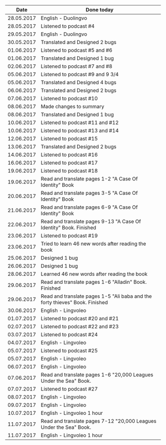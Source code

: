 |Date      |Done today|
|----------|----------|
|28.05.2017|English - Duolingvo|
|28.05.2017|Listened to podcast #4|
|29.05.2017|English - Duolingvo|
|30.05.2017|Translated and Designed 2 bugs|
|01.06.2017|Listened to podcast #5 and #6|
|01.06.2017|Translated and Designed 1 bug|
|02.06.2017|Listened to podcast #7 and #8|
|05.06.2017|Listened to podcast #9 and 9 3/4|
|05.06.2017|Translated and Designed 4 bugs|
|06.06.2017|Translated and Designed 2 bugs|
|07.06.2017|Listened to podcast #10|
|08.06.2017|Made changes to summary|
|08.06.2017|Translated and Designed 1 bug|
|10.06.2017|Listened to podcast #11 and #12|
|10.06.2017|Listened to podcast #13 and #14|
|12.06.2017|Listened to podcast #15|
|13.06.2017|Translated and Designed 2 bugs|
|14.06.2017|Listened to podcast #16|
|16.06.2017|Listened to podcast #17|
|19.06.2017|Listened to podcast #18|
|19.06.2017|Read and translate pages 1-2 "A Case Of Identity" Book|
|20.06.2017|Read and translate pages 3-5 "A Case Of Identity" Book|
|21.06.2017|Read and translate pages 6-9 "A Case Of Identity" Book|
|22.06.2017|Read and translate pages 9-13 "A Case Of Identity" Book. Finished|
|23.06.2017|Listened to podcast #19|
|23.06.2017|Tried to learn 46 new words after reading the book|
|25.06.2017|Designed 1 bug|
|26.06.2017|Designed 1 bug|
|28.06.2017|Learned 46 new words after reading the book|
|29.06.2017|Read and translate pages 1-6 "Alladin" Book. Finished|
|29.06.2017|Read and translate pages 1-5 "Ali baba and the forty thieves" Book. Finished|
|30.06.2017|English - Lingvoleo|
|01.07.2017|Listened to podcast #20 and #21|
|02.07.2017|Listened to podcast #22 and #23|
|03.07.2017|Listened to podcast #24|
|04.07.2017|English - Lingvoleo|
|05.07.2017|Listened to podcast #25|
|05.07.2017|English - Lingvoleo|
|06.07.2017|English - Lingvoleo|
|07.06.2017|Read and translate pages 1-6 "20,000 Leagues Under the Sea" Book.|
|07.07.2017|Listened to podcast #27|
|08.07.2017|English - Lingvoleo|
|09.07.2017|English - Lingvoleo|
|10.07.2017|English - Lingvoleo 1 hour|
|11.07.2017|Read and translate pages 7-12 "20,000 Leagues Under the Sea" Book.|
|11.07.2017|English - Lingvoleo 1 hour|
